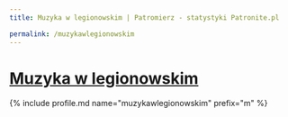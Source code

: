 ```yaml
---
title: Muzyka w legionowskim | Patromierz - statystyki Patronite.pl

permalink: /muzykawlegionowskim
---
```


# [Muzyka w legionowskim](https://patronite.pl/muzykawlegionowskim)

{% include profile.md name="muzykawlegionowskim" prefix="m" %}
